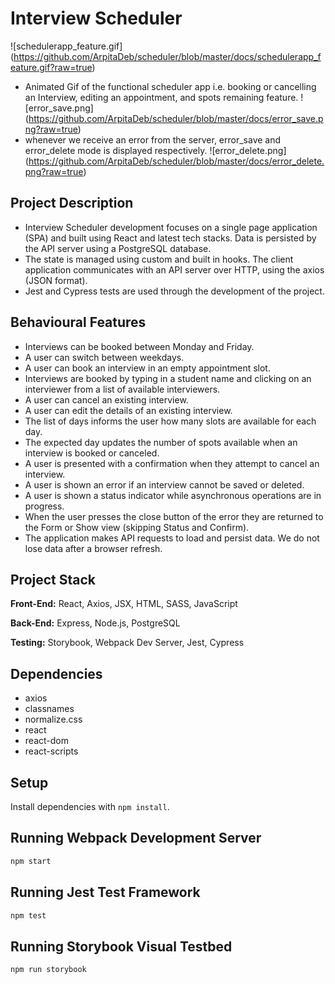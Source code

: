 # Interview Scheduler
![schedulerapp_feature.gif]
(https://github.com/ArpitaDeb/scheduler/blob/master/docs/schedulerapp_feature.gif?raw=true)
- Animated Gif of the functional scheduler app i.e. booking or cancelling an Interview, editing an appointment, and spots remaining feature.
![error_save.png]
(https://github.com/ArpitaDeb/scheduler/blob/master/docs/error_save.png?raw=true)
- whenever we receive an error from the server, error_save and error_delete mode is displayed respectively.
![error_delete.png]
(https://github.com/ArpitaDeb/scheduler/blob/master/docs/error_delete.png?raw=true)

## Project Description
- Interview Scheduler development focuses on a single page application (SPA) and built using React and latest tech stacks. Data is persisted by the API server using a PostgreSQL database.
- The state is managed using custom and built in hooks. The client application communicates with an API server over HTTP, using the axios (JSON format).
- Jest and Cypress tests are used through the development of the project.

## Behavioural Features
- Interviews can be booked between Monday and Friday.
- A user can switch between weekdays.
- A user can book an interview in an empty appointment slot.
- Interviews are booked by typing in a student name and clicking on an interviewer from a list of available interviewers.
- A user can cancel an existing interview.
- A user can edit the details of an existing interview.
- The list of days informs the user how many slots are available for each day.
- The expected day updates the number of spots available when an interview is booked or canceled.
- A user is presented with a confirmation when they attempt to cancel an interview.
- A user is shown an error if an interview cannot be saved or deleted.
- A user is shown a status indicator while asynchronous operations are in progress.
- When the user presses the close button of the error they are returned to the Form or Show view (skipping Status and Confirm).
- The application makes API requests to load and persist data. We do not lose data after a browser refresh.

## Project Stack

__Front-End:__ React, Axios, JSX, HTML, SASS, JavaScript

__Back-End:__ Express, Node.js, PostgreSQL

__Testing:__ Storybook, Webpack Dev Server, Jest, Cypress

## Dependencies
- axios
- classnames
- normalize.css
- react
- react-dom
- react-scripts
## Setup

Install dependencies with `npm install`.

## Running Webpack Development Server

```sh
npm start
```
## Running Jest Test Framework

```sh
npm test
```
## Running Storybook Visual Testbed

```sh
npm run storybook
```
